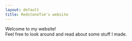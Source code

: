 ```yaml
---
layout: default
title: RedstoneTim's website
---
```

Welcome to my website!  
Feel free to look around and read about some stuff I made.
